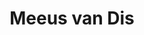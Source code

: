 ---
category: residents
layout: post
title: Meeus van Dis
profession: 
image: /images/residents/meeusvandis_01.png
webiste:
---